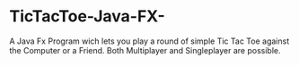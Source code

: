 # TicTacToe-Java-FX-

A Java Fx Program wich lets you play a round of simple Tic Tac Toe against the Computer or a Friend. Both Multiplayer and Singleplayer are possible.
